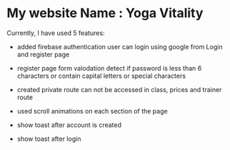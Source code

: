 # My website Name : Yoga Vitality
Currently, I have used 5 features:

- added firebase authentication user can login using google from Login and register page

- register page form valodation detect if password is less than 6 characters or contain capital letters or special characters
- created private route can not be accessed in class, prices and trainer route
- used scroll animations on each section of the page
- show toast after account is created
- show toast after login